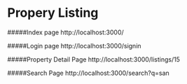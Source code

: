 # Propery Listing 

#####Index page
http://localhost:3000/


#####Login page
http://localhost:3000/signin


#####Property Detail Page
http://localhost:3000/listings/15


#####Search Page
http://localhost:3000/search?q=san